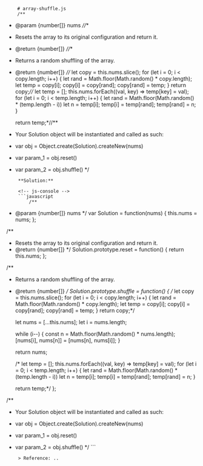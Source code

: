 
        # array-shuffle.js
        /**
 * @param {number[]} nums
 *//**
 * Resets the array to its original configuration and return it.
 * @return {number[]}
 *//**
 * Returns a random shuffling of the array.
 * @return {number[]}
 *//* let copy = this.nums.slice();
    for (let i = 0; i < copy.length; i++) {
        let rand = Math.floor(Math.random() * copy.length);
        let temp = copy[i];
        copy[i] = copy[rand];
        copy[rand] = temp;
    }
    return copy;*//* let temp = [];
    this.nums.forEach((val, key) => temp[key] = val);
    for (let i = 0; i < temp.length; i++) {
        let rand = Math.floor(Math.random() * (temp.length - i))
        let n = temp[i];
        temp[i] = temp[rand];
        temp[rand] = n;
    }
    
    return temp;*//** 
 * Your Solution object will be instantiated and called as such:
 * var obj = Object.create(Solution).createNew(nums)
 * var param_1 = obj.reset()
 * var param_2 = obj.shuffle()
 */
        
        **Solution:**
        
        <!-- js-console -->
        ```javascript
            /**
 * @param {number[]} nums
 */
var Solution = function(nums) {
    this.nums = nums;
};

/**
 * Resets the array to its original configuration and return it.
 * @return {number[]}
 */
Solution.prototype.reset = function() {
    return this.nums;
};

/**
 * Returns a random shuffling of the array.
 * @return {number[]}
 */
Solution.prototype.shuffle = function() {
   /* let copy = this.nums.slice();
    for (let i = 0; i < copy.length; i++) {
        let rand = Math.floor(Math.random() * copy.length);
        let temp = copy[i];
        copy[i] = copy[rand];
        copy[rand] = temp;
    }
    return copy;*/

    let nums = [...this.nums];
    let i = nums.length;

    while (i--) {
      const n = Math.floor(Math.random() * nums.length);
      [nums[i], nums[n]] = [nums[n], nums[i]];
    }

    return nums;

   /* let temp = [];
    this.nums.forEach((val, key) => temp[key] = val);
    for (let i = 0; i < temp.length; i++) {
        let rand = Math.floor(Math.random() * (temp.length - i))
        let n = temp[i];
        temp[i] = temp[rand];
        temp[rand] = n;
    }
    
    return temp;*/
};

/** 
 * Your Solution object will be instantiated and called as such:
 * var obj = Object.create(Solution).createNew(nums)
 * var param_1 = obj.reset()
 * var param_2 = obj.shuffle()
 */
        ```
        
        > Reference: ..
        
        